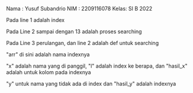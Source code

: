 Nama : Yusuf Subandrio
NIM  : 2209116078
Kelas: SI B 2022

Pada line 1 adalah index

Pada Line 2 sampai dengan 13 adalah proses searching

Pada Line 3 perulangan, dan line 2 adalah def untuk searching

"arr" di sini adalah nama indexnya 

"x" adalah nama yang di panggil, "l" adalah index ke berapa, dan "hasil_x" adalah untuk kolom pada indexnya

"y" untuk nama yang tidak ada di index dan "hasil_y" adalah indexnya